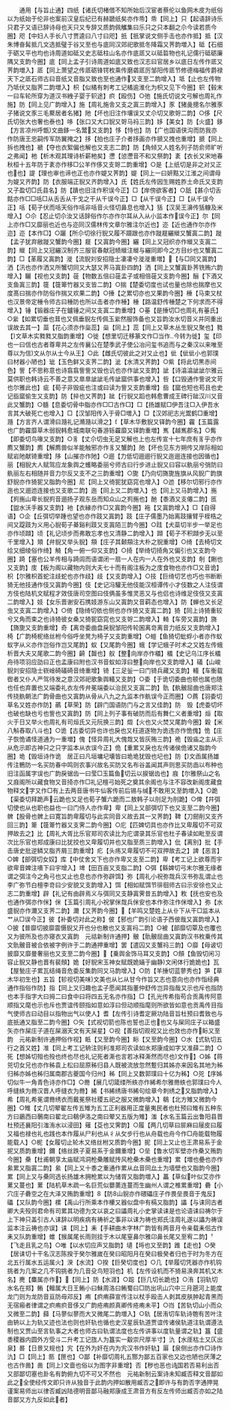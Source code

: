 <!-- { "loadSidebar": true } -->
　　通用【与旨止通】四纸【诸氏切楮借不知所始后汉宦者蔡伦以鱼网木皮为纸俗以为纸始于伦非也案前汉皇后纪已有赫蹏纸矣亦作帋】帋【同上】只【起语辞诗乐只君子又语已辞诗母也天只又专辞又质韵佩觿集曰乐只之只本翻之尒今读若质今圈】咫【中妇人手长八寸贾逵曰八寸曰咫】扺【扺掌说文侧手击也亦作抵】抵【汉朱博奋髯抵几文选抵璧于谷又至也与底同汉郊祀歌抵冬降霜又荠韵増入】砥【石细于砺又平也均也诗周道如砥又史志砥柱山名亦作底厎又以砥硩物也礼记儒行砥砺廉隅又支韵今圈】底【同上孟子引诗周道如底又致也汉志曰官居乡以底日左传作厎又荠韵増入】厎【同上萧望之传厎砺锋锷枚乘传磨砻厎厉邹阳传厎节修德梅福传爵禄天下之厎石师古曰音纸又音脂又致也至也通作又支至二韵增入】坻【止也左传物乃坻伏又脂荠二韵増入】枳【似橘有刺考工记橘逾淮化为枳又见下今圈】轵【毂末一曰车轮所穿为道汉书絏子婴于轵途】疻【殴伤】○弛【施氏切说文弓解也周礼作施】防【同上见广韵增入】施【周礼施舎又支之寘三韵增入】豕【猪彘摠名尔雅豕子猪说文豕三毛藂居者名猪】阤【坏也旧注作壤误又丈尒切又歌哿二韵】○侈【尺氏切张大也奢也泰也】哆【张口又大口貎又哿马祃三韵】姼【美女】防【火盛】鉹【方言凉州呼甑文曲鉹一名鬵又支韵】恀【恃也】防【广也国语侠沟而防我亦作防唐王忠嗣传军防翼掩之】拸【拍也庄子介者拸画亦作搋又拽也重增】搋【同上拆也拽也】褫【夺也衣絮偏也解也又支志二韵】防【角倾又人姓名列子防俞师旷听之弗闻】杝【析木观其理诗析薪杝矣】懘【惉懘音不和又祭韵】袲【衣长又宋地春秋桓十五年防于袲亦作栘□公羊作侈又支哿二韵重增】○是【上纸切是非之对又正也也】諟【理也审也谛也正也亦作媞又荠韵】媞【同上一曰妍黠又江淮之间谓母为媞又齐韵】防【衣服端正貎又齐韵增入】氏【姓氏左传因生赐姓胙土命氏又支韵又子盈切□氏县名】防【蹪也旧注作积误今正】□【岸傍欲客者】○舐【甚尒切舌餂亦作□□咶□从舌舌从干戈之干从千误今正】□【从千误今正】□【从千误今正】咶【荀子伏而咶天俗作咶非咶音火怪切鼻息也增入】狧【汉吴王濞传狧糠及米增入】○尒【忍止切尒汝又话辞俗作尓亦作尔耳从入从小监本作误今正】尔【同上亦作□又靡丽也近也与迩同汉儒林传文章尔雅注尔近也】迩【近也通作尔亦作迩】迩【本作□】○躧【所尒切徐行貎又履不蹑跟也亦作蹝屣纚縰又蟹寘二韵】蹝【孟子犹弃敝蹝又蟹韵今圈】屣【又寘韵今圈】纚【同上又冠织亦作縰又支寘二韵】縰【同上又冠纚汉制齐三服官春献冠帻縰注縰与纚同即今之方目纱也又蟹寘二韵】□【革履又寘韵】漇【流貎刘安招隐士凄凄兮漇漇重増】【与□同又寘韵】洒【汛也亦作洒又所蟹切同又大瑟又荠马寘卦四韵】洒【同上又蟹寘卦荠铣贿六韵增入】矖【视也又支韵】蓰【物数五倍曰蓰孟子或相倍蓰又支韵今圈】酾【下酒又支鱼寘三韵】簁【簁箄竹器又支皆二韵】○揣【楚委切度也试也量也除也揣摩也又度髙曰揣亦作防俗作揣又欢果二韵】○捶【之累切亦也又果韵今圈】棰【马束又杖也汉景帝定棰令师古曰棰防也所以击者亦作棰】棰【路温舒传棰楚之下何求而不得增入】锤【锻器庄子在鑪锤之间又支寘二韵重增】○菙【是捶切□也周礼有菙氏】○繠【如累切垂也茸也又佩垂貎左传佩玉繠然服饰备也又旨韵汝水切音义并同重出误故去其一】蘂【花心须亦作橤蕊】橤【同上】蕊【同上又草木丛生貎又聚也】甤【文草木实甤甤又脂韵重增】○徙【想里切迁移篆文作□当作今转为徙】玺【印也一曰信也古者尊卑共之左传襄公在楚季武子使公冶问玺书追而与之秦汉以来唯至尊以为信文从尔从士今从王】○此【雌氏切彼此之对又止也】佌【佌佌小也郭璞曰材器小陋也】玼【玉色鲜又支荠二韵】泚【水清又荠韵】○紫【将此切黒赤间色】訾【不思称意也诗翕翕訾訾又毁也讥也亦作訿又支韵】訿【诗潝潝訿訿尔雅云莫供职也韩诗云不善之意又臯臯訿訿毛传訿窳供事也增入】呰【口毁通作訾说文苛也尔雅此也】疵【荀子非毁疵也注或曰读为訾又支韵重增】啙【窳也短也苟且也史记啙窳偷生又支韵】防【捽也又荠韵】跐【行貎又蹈也韩愈曹成王碑行跐汉川又音此又蟹韵】○髓【息委切骨中脂亦作□□古作□】□【扬雄赋□伊吾注□入伊吾水言其大破死亡也增入】□【汉邹阳传入于骨□増入】□【汉郊祀志光鬻鹤□重增】瀡【方言齐人谓滑曰瀡礼记滫瀡以滑之】【草木华敷貎又铎韵今圈】靃【玉篇露也广韵靃靡草木弱貎韩愈城南联句春游轹靃靡又铎韵重増】嶲【越嶲郡名】○觜【即委切鸟喙又支韵】○豸【丈尒切虫无足又解也上也左传宣十七年庶有豸乎亦作廌又蟹韵】廌【解廌兽似羊能触邪亦作豸又蟹韵】阤【坏也见东方朔传又岸际相如赋岩阤献锜重增】陊【山摧亦作阤】○逦【力低切逦逦行貎又迤逦连接也因循也】丽【相貎大人赋驾应龙象舆之蠖略委丽兮师古曰行步进止貎又曰容以骫丽兮弰防曰骫丽左右相随并音力尔反又支不之三韵重增】○旎【乃向切旖旎旌旗从风貎广韵旗舒貎亦作猗狔又脂韵今圈】尼【同上又徛狔犹窈窕也增入】○迆【移尔切邪行亦作迤也又逦迆连接也又支歌二韵】迤【同上又二韵増入】也【同上又马韵增入】崺【峛崺山卑长貎峛音逦扬子观东岳而知众山之峛崺也】酏【黍酒又支僊二韵】匜【盥水沃手器又支韵】衪【衣縁亦作□又寘韵今圈】袘【又寘韵增入】□【自得语】○企【丘弭切举踵也望也亦作跂又寘韵】跂【庄子儒墨乃始离跂攘臂乎桎梏之间又踶跂为义用心貎荀子綦谿利跂又支寘陌三韵今圈】○跬【犬蘂切半步一举足也亦作顷蹞】顷【礼记顷步而弗敢忘孝也又清静二韵增入】蹞【荀子不积蹞步无以至千里增入】頍【弁貎又举头貎】頯【庄子其颡頯注大朴之貎重增】○绮【去椅切文绘又细绫俗作绮】觭【角一俯一仰又支韵】○掎【举绮切掎角又偏引也又支韵今圈】踦【塞也公羊传相与踦闾而语谓闭一扇一人在内一人在外也又支韵】剞【劂也又支韵】庋【板为阁以藏物内则大夫七十而有阁注板为之庋食物也亦作□又音诡】枳【尔雅枳首蛇注歧蛇也亦作歧】歧【又支韵增入】○技【巨绮切艺也巧也书断断猗无他技通作伎又寘韵今圈】伎【史记冯驩无他伎能汉桓谭传小才伎数之人注伎谓方伎也陆机文赋程才效伎唐司空图曰伎俩虽多惟灵恶又与也侣也诗维足伎伎又支寘二韵增入】妓【女乐晋谢安石携妓游东山又寘韵又音羁态也增入】防【蝉也又长足虫又支寘二韵增入】○倚【隐绮切依也侧也亦作猗又支寘二韵】猗【同上诗猗重较兮又角而束之也诗猗彼女桑又猗狔窈窕也又支哿二韵增入】輢【车旁又寘韵】旖【旖旎又支韵重增】奇【离竒委曲盘戾貎邹阳传轮囷离竒离音力纸反又支韵增入】椅【广韵椅柅络丝柎今俗呼坐凳为椅子又支韵重增】○螘【鱼猗切蚍蜉小者亦作蚁蚁字从义亦作岂俗作岂又尾韵】蚁【又尾韵今圈】蛾【学记蛾子时术之又姓左传蛾析晋大夫又尾歌二韵今圈】齮【齧也】舣【整向岸亦作檥】檥【史记乌江序长檥舟待项羽应劭曰正也孟康曰附也汉书音蚁如淳曰整向岸也又支韵增入】礒【山峻貎刘安招隐士嵚崯碕礒碕音绮重增】锜【三足釡一曰门锜兵藏又支韵】轙【车衡载辔者又仆人严驾待发之意汉郊祀歌象舆轙又支韵】○委【于诡切委曲也顿也属也随也任也弃置也又端委礼衣左传弁冕端委以治民又支寘二韵】骩【骫骳屈曲也唐郑注传挠骫朝法广韵骨曲也又寘韵从骨从八九之九监本作骫误今正而圈】○蔿【羽委切草名又姓亦作防】蘤【草荣】防【辟门国语防门与之言又佳韵】防　毁【虎委切坏也破也缺也亏也訾也又寘韵】防【同上列子事有破防而后有舞仁义者重增】烜【取火于日又举火也周礼有司烜氏又元阮换三韵】燬【火也又火焚又尾韵今圈】毇【米八斛舂取八斗也】○诡【古委切异也诈也戾也又枉道逐物为诡违亦作恑傀】恑【庄子恢恑谲怪道通为一重増】傀【怪异周礼大傀烖又皆灰贿三韵】祪【毁庙之主从示从危示即古神只之只字监本从衣误今正】佹【重累又戾也左传诸侯佹诸又脂韵今圈】垝【毁垣诗作诡　居正曰凡垣墉圮壊皆曰垝垝犹毁也圮也】防【文臿属扬雄传注鷤防一名买防春中鸣则农事兴故名买防又名布谷盖闻其声则思买防臿以布种也旧注函属字误也广韵戾锯齿一曰莹□玉篇鱼切云以捩锯齿也】庪【尔雅祭山之名又庪阁所以藏食物又音掎亦作□礼记檀弓始死之奠其余阁也与注不容改新阁庋藏食物释文字又作□有上去两音唐书牛仙客传前后锡与缄不敢用又至韵増入】○跪【渠委切拜跪声云跪也又足也荀子蟹六跪而二敖韩子以刖足为刖跪】○俾【幷弭切使也从也职也益也一曰门侍人亦作卑】卑【同上又部弭切下也又支至二韵今圈】髀【股骨也髀上曰寛旨韵卑履切与此实同音义故去其一又荠韵】鞞【刀劒削又支齐回三韵】箄【簁箄竹器又支霁二韵今圈】○庀【匹婢切具也亦作比又卑履切不可双押故去之】比【周礼大胥比乐官郑司农读比为庀谓录其乐官也杜子春读如毗至反谓次比乐官也郑成康曰比犹挍也又卑履切并也又脂至质三韵增入】仳【离别】批【手击唐史批逆鳞又脂齐屑三韵重增】疕【头疡又卑履切不可双押故去之】諀【恶言】○婢【部弭切女奴】库【中仗舍又下也亦作卑又支至二韵】卑【考工记上欲尊而宇欲卑音婢注嘳下曰宇增入】埤【田百亩又支脂二韵】○弭【緜婢切弓末尔雅无缘者谓之弭注今之角弓也又止也息也亦作弥辟饵】弥【周礼小祝弥烖兵汉书弥乱谓止也李广弥节白檀李竒曰少安貌又支韵增入】饵【相如赋饵节徘徊师古曰示安徐也又止志二韵重增】辟【礼记有由辟焉义与弭同又支静寘霁昔五韵增入】敉【抚也安也及也通作弭亦作侎】侎【玉篇引周礼小祝掌侎烖兵侎安也本作弥注作侎增入】弥【水盛貎亦作濔又支荠二韵】濔【又荠韵今圈】【羊鸣又楚姓上从卝下从干□监本从艹从□误今正】彼【补委切对此之称】佊【邪也广韵引论语子西佊哉又寘韵增入】○披【普靡切披靡震慑貎又开也分也散也又支寘祃二韵】○被【部靡切覃及也覆也又为彼所及也亦寝衣又寘韵　元祜新制许通押】骳【骩骳屈曲又寘韵汉书枚乗传其文骩骳音被合依被字例许于二韵通押重增】罢【遣囚又支蟹祃三韵】○靡【母诐切披靡又靡曼奢丽也又支至二韵今圈】【乗舆金饰马耳又支韵】○頠【鱼毁切闲习容止貎又静也晋有裴頠】姽【好貎宋玉神女赋既姽婳于幽静文闲体行姽姽也】瓦【屋甃庄子累瓦结绳音危委反集韵同又马韵增入】○防【羊捶切蓝蓼秀也】芛【草木华初生也】五旨【轸视切美味文美也从匕从甘今作旨又志也意向也亦作恉经典通作指俗作防】指【同上又归趣也孟子愿闻其指董仲舒传岂异指哉又示也斥也指防也本手指字大曰拇二曰食中曰将四五无名亦作指】□【孔光传希指苟合贡禹传阿意顺指又麾也示也斥也贾谊传颐指如意如淳曰但动顺指麾则所欲皆如意也贡禹传目指气使师古曰动目以指物出气以使人】耆【左传引诗耆定厥功陆音旨杜预曰耆致也与底扺通又脂至二韵今圈】○矢【式视切箭也陈也誓也正也也又与屎同庄子以箱盛矢亦作屎庄子道在屎溺天文有天屎星】○视【善指切观视又比也效也亦作眎又至韵　元祐新制许通押俗作视】眡【又至韵今圈】眎【又至韵今圈】○水【式轨切五行之首又姓】准【同上考工记辀注则利准郑司农读如水郑康成如字又准薛二韵】○死【想姊切殂也殁也终也尽也礼记死者澌也言若冰释澌然而尽也文作】○姊【蒋兕切女兄也亦作秭袁上松曰屈原秭归县人既被流放忽然蹔归其姊亦来因名其地为秭归秭亦姊也秭归属南郡古夔国今归州】秭【同上又数郭璞曰十亿为秭】○兕【序姊切似牛一角青色诗亦作□】○黹【展几切箴缕所紩亦作絺希尔雅黹紩也郭璞曰今人呼缝紩为黹汉晋人呼缝衣为黹】絺【书絺绣唐书絺句绘章今刺绣之又脂韵增入】希【周礼希冕谓黹绣衣而戴冕祭社稷五祀之服又微韵增入】鵗【北方雉又微韵今圈】○雉【丈几切翚翟左传五雉为五工正利器用正度量夷民者也杜预曰雉有五种东方曰鶅西曰鷷南曰翟北曰鵗伊洛之南曰翚又五版为雉】滍【水名玉篇云出鲁阳县晋杜预还襄阳引滍洧水以浸田】薙【芟也又霁韵】○履【两几切草曰屝麻曰屦皮曰履又福也禄也礼也践也本作履从尸利也从彳从攵步行也从舟载也舟今作□舟能载物履能载人】○柅【女履切止轮木又络丝柎又质韵今圈】抳【同上又止也王肃易系于金抳又质韵重增】鑈【络丝跌子夏易系于金鑈重增】○垒【鲁水切军壁亦作櫐又贿韵今圈】櫐【杜甫朝享太庙赋鸿洞枪櫐雕赋抟风枪櫐木櫐也重增】累【増也疉也亦作絫累又脂寘二韵】絫【同上又十黍之重通作累从厽音同厽土为墙壁也又脂韵今圈】累【同上又与櫐同选长扬雄木拥枪累以为储胥又脂韵増入】藟【草似叶似艾亦作蔂又蔓也】蔂【陆机草木疏一名巨荒似蘡薁连蔓而生幽州人谓之椎累重增】礨【小穴庄子礨空之在大泽又贿韵重增】【防山貎亦作碨礧庄子作畏垒畏音于鬼反】礧【又队韵今圈】樏【禹山行所乘本作欙又器似盘中有槅又脂韵】讄【与诔同古者卿大夫殁则君命有司累其功德为文以哀之曰讄周礼小史掌读诔是也论语诔曰祷尔于上下神只盖引古人诔辞以明疾病有祷祈之事非以诔为祷也郑氏注周礼遂以讄为祷误监本注云祷也亦误】诔【同上】耒【手耕曲木字林广韵皆有两音月令亲载耒佀古作耒又队韵重增】蜼【猴属尾长雨则挂于木以尾窒鼻尔雅卬鼻长尾又至宥二韵】【飞走且乳之鸟】○唯【以水切应声又脂韵】壝【埓也又至韵】踓【走也】○癸【居诔切十干名汉志陈揆于癸尔雅嵗在癸曰昭阳月在癸曰极癸者归也于时为冬方在北五行属水五运属火】湀【水流】○揆【巨癸切度也】○几【举履切凭器亦作机钩挑者为几案之几不钩挑者为几音殳鸟短羽也】机【左传设机而不猗易涣奔其机又木名】麂【麋属亦作】【同上】防【水涯】○跽【巨几切长跪也】○洧【羽轨切水名在郑】鲔【鳣属大日王鲔小曰鮇周洛曰鲔蜀曰□防出巩山穴中三月遡河上能度龙门则为龙防音亘防毋邓反】痏【疻痏薛宣传注以杖手殴击人剥其皮肤肿起青黑而无宿瘢者律谓之疻痏疻音侈又广韵疮痏颜真卿传疮痏未平】○岿【苦轨切山小而众又微至二韵】蘬【马蓼似蓼而大又微尾二韵増入】○轨【居洧切车轨诗匏有苦叶注由辀以上为轨又迹也法也则也奸轨也循也史汉星辰轨道贾谊传诸侯轨道注轨谓遵法制也又贾山至言轨事之大者也师古曰轨谓法度也左传讲事以度轨量谓之轨】簋【盛黍稷器内圆外方受斗二升考工记旊人为簋实一觳崇尺厚半寸】氿【水厓枯土又仄出泉】晷【日景又规也】宄【在外为奸在内为宄汉书作奸轨】厬【泉侧出亦作□诗作氿】□【同上】匦【匣也】○鄙【补靡切周礼五酂为鄙五百家也又边也陋也厌薄之也古作啚】啚【同上文啬也俗以为图字非重增】否【秽也恶也诗国若否易利出否又部鄙切塞也卦名有韵俯九切不可又不然也　元祐新制云案诗未知臧否释文音鄙如此之全使经传文即只许从独音于此韵内押如散用臧否之即许与有韵否字通押晃谨案易师出以律否臧凶陆德明音鄙马融郑康成王肃音方有反左传师出臧否亦如之陆音鄙又方九反如此者】

